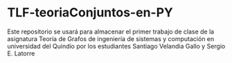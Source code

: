 # TLF-teoriaConjuntos-en-PY
Este repositorio se usará para almacenar el primer trabajo de clase de la asignatura Teoría de Grafos de ingeniería de sistemas y computación en universidad del Quindío por los estudiantes Santiago Velandia Gallo y Sergio E. Latorre
